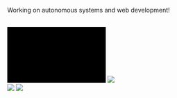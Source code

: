 Working on autonomous systems and web development!
<br />
<br />
<div class="row">
  <img src="https://github.com/winstxnhdw/AutoCarROS/blob/master/resources/gifs/1.gif?raw=true" width="45%" />
  <img src="https://github.com/winstxnhdw/AutoCarROS/blob/master/resources/gifs/2.gif?raw=true" width="45%" /> 
</div>
<div class="row">
  <img src="https://github.com/winstxnhdw/AutoCarROS/blob/master/resources/gifs/3.gif?raw=true" width="45%" />
  <img src="https://github.com/winstxnhdw/AutoCarROS/blob/master/resources/gifs/4.gif?raw=true" width="45%" /> 
</div>
